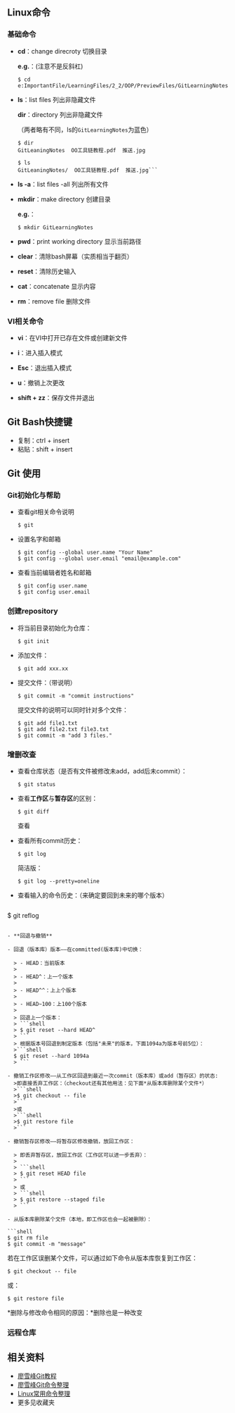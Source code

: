 ## Linux命令

### 基础命令

- **cd**：change direcroty 切换目录

  **e.g.**：(注意不是反斜杠)
  
  ```shell
  $ cd e:ImportantFile/LearningFiles/2_2/OOP/PreviewFiles/GitLearningNotes
  
- **ls**：list files 列出非隐藏文件

  **dir**：directory 列出非隐藏文件

  （两者略有不同，ls的```GitLearningNotes```为蓝色）

  ```shell
  $ dir
  GitLeaningNotes  OO工具链教程.pdf  推送.jpg
  ```

  ```shell
  $ ls
  GitLeaningNotes/  OO工具链教程.pdf  推送.jpg```

- **ls -a**：list files -all 列出所有文件

- **mkdir**：make directory 创建目录

  **e.g.**：

  ```shell
  $ mkdir GitLearningNotes

- **pwd**：print working directory 显示当前路径

- **clear**：清除bash屏幕（实质相当于翻页）

- **reset**：清除历史输入

- **cat**：concatenate 显示内容

- **rm**：remove file 删除文件

### VI相关命令

- **vi**：在VI中打开已存在文件或创建新文件
  
- **i**：进入插入模式

- **Esc**：退出插入模式

- **u**：撤销上次更改

- **shift + zz**：保存文件并退出

## Git Bash快捷键

- 复制：ctrl + insert
- 粘贴：shift + insert

## Git 使用

### Git初始化与帮助

- 查看git相关命令说明

  ```shell
  $ git
  ```

- 设置名字和邮箱

  ```shell
  $ git config --global user.name "Your Name"
  $ git config --global user.email "email@example.com"
  ```

- 查看当前编辑者姓名和邮箱

  ```shell
  $ git config user.name
  $ git config user.email
  ```

### 创建repository

- 将当前目录初始化为仓库：

  ```shell
  $ git init
  ```

- 添加文件：

  ```shell
  $ git add xxx.xx

- 提交文件：（带说明）

  ```shell
  $ git commit -m "commit instructions"
  ```

  提交文件的说明可以同时针对多个文件：

  ```shell
  $ git add file1.txt
  $ git add file2.txt file3.txt
  $ git commit -m "add 3 files."
  ```

### 增删改查

- 查看仓库状态（是否有文件被修改未add，add后未commit）：

  ```shell
  $ git status
  ```

- 查看**工作区**与**暂存区**的区别：

  ```shell
  $ git diff
  ```

  查看

- 查看所有commit历史：

  ```shell
  $ git log
  ```

  简洁版：
  
  ```shell
  $ git log --pretty=oneline
  ```

- 查看输入的命令历史：（来确定要回到未来的哪个版本）

  ```shell
$ git reflog
  ```

- **回退与撤销**

  - 回退（版本库）版本——在committed(版本库)中切换： 

    > - HEAD：当前版本
    >
    > - HEAD^：上一个版本
    >
    > - HEAD^^：上上个版本
    >
    > - HEAD~100：上100个版本
    >
    > 回退上一个版本： 
    > ```shell
    > $ git reset --hard HEAD^
    > ```
    > 根据版本号回退到制定版本（包括"未来"的版本，下面1094a为版本号前5位）：
    >```shell
    $ git reset --hard 1094a
    > ```
  
  - 撤销工作区修改——从工作区回退到最近一次commit（版本库）或add（暂存区）的状态:
    >即直接丢弃工作区：（checkout还有其他用法：见下面*从版本库删除某个文件*）
    >```shell
    >$ git checkout -- file
    >```
    >或
    >```shell
    >$ git restore file
    >```
    
  - 撤销暂存区修改——将暂存区修改撤销，放回工作区：
  
    > 即丢弃暂存区，放回工作区（工作区可以进一步丢弃）：
    >
    > ```shell
    > $ git reset HEAD file
    > ```
    > 或
    > ```shell
    > $ git restore --staged file
    > ```
  
- 从版本库删除某个文件（本地，即工作区也会一起被删除）：

  ```shell
  $ git rm file
  $ git commit -m "message"
  ```

  若在工作区误删某个文件，可以通过如下命令从版本库恢复到工作区：

  ```shell
  $ git checkout -- file
  ```

  或：

  ```shell
  $ git restore file
  ```

  *删除与修改命令相同的原因：*删除也是一种改变

### 远程仓库







## 相关资料

- [廖雪峰Git教程](https://www.liaoxuefeng.com/wiki/896043488029600)
- [廖雪峰Git命令整理](https://liaoxuefeng.gitee.io/resource.liaoxuefeng.com/git/git-cheat-sheet.html#)
- [Linux常用命令整理](https://www.cnblogs.com/hi3254014978/p/12643601.html)
- 更多见收藏夹
